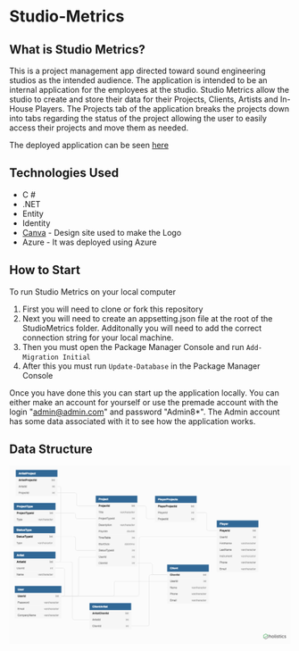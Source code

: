 # Studio-Metrics

## What is Studio Metrics?
This is a project management app directed toward sound engineering studios as the intended audience. The application is intended
to be an internal application for the employees at the studio. Studio Metrics allow the studio to create and store their data for
their Projects, Clients, Artists and In-House Players. The Projects tab of the application breaks the projects down into tabs regarding
the status of the project allowing the user to easily access their projects and move them as needed.

The deployed application can be seen [here](https://studiometrics20190409102759.azurewebsites.net/)

## Technologies Used
* C #
* .NET
* Entity
* Identity
* [Canva](https://www.canva.com/) - Design site used to make the Logo
* Azure - It was deployed using Azure

## How to Start
To run Studio Metrics on your local computer
1. First you will need to clone or fork this repository
2. Next you will need to create an appsetting.json file at the root of the StudioMetrics folder. Additonally you will need to add the correct connection string for your local machine.
3. Then you must open the Package Manager Console and run `Add-Migration Initial`
4. After this you must run `Update-Database` in the Package Manager Console

Once you have done this you can start up the application locally. You can either make an account for yourself or use the premade account with the login "admin@admin.com" and password "Admin8*". The Admin account has some data associated with it to see how the application works.

## Data Structure
![ERD](StudioMetrics/wwwroot/images/Backend-Diagram.png)
